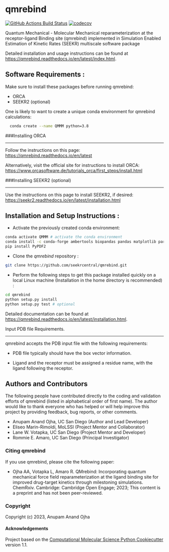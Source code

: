 qmrebind
==============================
[//]: # (Badges)
[![GitHub Actions Build Status](https://github.com/anandojha/qmrebind/workflows/CI/badge.svg)](https://github.com/qmrebind/actions?query=workflow%3ACI)
[![codecov](https://codecov.io/gh/anandojha/qmrebind/branch/main/graph/badge.svg)](https://codecov.io/gh/anandojha/qmrebind/branch/main)

Quantum Mechanical - Molecular Mechanical reparameterization at the 
receptor-ligand Binding site (qmrebind) implemented in Simulation Enabled Estimation of 
Kinetic Rates (SEEKR) multiscale software package

Detailed installation and usage instructions can be found at 
https://qmrebind.readthedocs.io/en/latest/index.html.

## Software Requirements :
Make sure to install these packages before running qmrebind:

* ORCA
* SEEKR2 (optional)

One is likely to want to create a unique conda environment for qmrebind
calculations:

```bash
  conda create --name QMMM python=3.8
```

###Installing ORCA
********************** 
Follow the instructions on this page: https://qmrebind.readthedocs.io/en/latest

Alternatively, visit the official site for instructions to install ORCA: 
https://www.orcasoftware.de/tutorials_orca/first_steps/install.html

###Installing SEEKR2 (optional)
**********************
Use the instructions on this page to install SEEKR2, if desired:
https://seekr2.readthedocs.io/en/latest/installation.html

## Installation and Setup Instructions :

* Activate the previously created conda environment:
```bash
conda activate QMMM # activate the conda environment
conda install -c conda-forge ambertools biopandas pandas matplotlib parmed regex openmm
pip install PyPDF2
```
* Clone the *qmrebind* repository :

```bash
git clone https://github.com/seekrcentral/qmrebind.git
```
* Perform the following steps to get this package installed quickly on a local 
Linux machine (Installation in the home directory is recommended) : 

```bash
cd qmrebind
python setup.py install
python setup.py test # optional
```
Detailed documentation can be found at 
https://qmrebind.readthedocs.io/en/latest/installation.html.


Input PDB file Requirements.
**********************

qmrebind accepts the PDB input file with the following requirements:

* PDB file typically should have the box vector information.

* Ligand and the receptor must be assigned a residue name, with the ligand following the receptor. 

## Authors and Contributors
The following people have contributed directly to the coding and validation 
efforts of qmrebind (listed in alphabetical order of first name). 
The author would like to thank everyone who has helped or will help improve 
this project by providing feedback, bug reports, or other comments.

* Anupam Anand Ojha, UC San Diego (Author and Lead Developer)
* Eliseo Marin-Rimoldi, MoLSSI (Project Mentor and Collaborator)
* Lane W. Votapka, UC San Diego (Project Mentor and Developer)
* Rommie E. Amaro, UC San Diego (Principal Investigator)

### Citing qmrebind

If you use qmrebind, please cite the following paper:

* Ojha AA, Votapka L, Amaro R. QMrebind: Incorporating quantum mechanical 
force field reparameterization at the ligand binding site for improved 
drug-target kinetics through milestoning simulations. ChemRxiv. Cambridge: 
Cambridge Open Engage; 2023; This content is a preprint and has not been 
peer-reviewed.

### Copyright

Copyright (c) 2023, Anupam Anand Ojha


#### Acknowledgements
 
Project based on the 
[Computational Molecular Science Python Cookiecutter](https://github.com/molssi/cookiecutter-cms) version 1.1.
